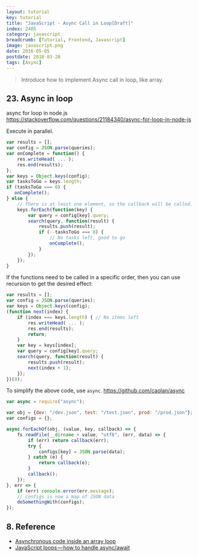 ```yaml
---
layout: tutorial
key: tutorial
title: "JavaScript - Async Call in Loop[Draft]"
index: 2405
category: javascript
breadcrumb: [Tutorial, Frontend, Javascript]
image: javascript.png
date: 2016-05-05
postdate: 2018-03-28
tags: [Async]
---
```


> Introduce how to implement Async call in loop, like array.

## 23. Async in loop
async for loop in node.js
https://stackoverflow.com/questions/21184340/async-for-loop-in-node-js

 Execute in parallel.
```javascript
var results = [];
var config = JSON.parse(queries);
var onComplete = function() {
    res.writeHead( ... );
    res.end(results);
};
var keys = Object.keys(config);
var tasksToGo = keys.length;
if (tasksToGo === 0) {
   onComplete();
} else {
    // There is at least one element, so the callback will be called.
    keys.forEach(function(key) {
        var query = config[key].query;
        search(query, function(result) {
            results.push(result);
            if (--tasksToGo === 0) {
                // No tasks left, good to go
                onComplete();
            }
        });
    });
}
```
If the functions need to be called in a specific order, then you can use recursion to get the desired effect:
```javascript
var results = [];
var config = JSON.parse(queries);
var keys = Object.keys(config);
(function next(index) {
    if (index === keys.length) { // No items left
        res.writeHead( ... );
        res.end(results);
        return;
    }
    var key = keys[index];
    var query = config[key].query;
    search(query, function(result) {
        results.push(result);
        next(index + 1);
    });
})(0);
```
To simplify the above code, use `async`.
https://github.com/caolan/async
```javascript
var async = require("async");

var obj = {dev: "/dev.json", test: "/test.json", prod: "/prod.json"};
var configs = {};

async.forEachOf(obj, (value, key, callback) => {
    fs.readFile(__dirname + value, "utf8", (err, data) => {
        if (err) return callback(err);
        try {
            configs[key] = JSON.parse(data);
        } catch (e) {
            return callback(e);
        }
        callback();
    });
}, err => {
    if (err) console.error(err.message);
    // configs is now a map of JSON data
    doSomethingWith(configs);
});
```

## 8. Reference
* [Asynchronous code inside an array loop](https://codeburst.io/asynchronous-code-inside-an-array-loop-c5d704006c99)
* [JavaScript loops — how to handle async/await](https://blog.lavrton.com/javascript-loops-how-to-handle-async-await-6252dd3c795)
